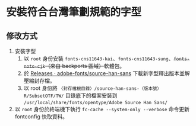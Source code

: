 # 安裝符合台灣筆劃規範的字型
## 修改方式
1. 安裝字型
	1. 以 `root` 身份安裝 `fonts-cns11643-kai`、`fonts-cns11643-sung`、<del>`fonts-noto-cjk`（來自 backports 區域）</del>軟體包。
	1. 於 [Releases · adobe-fonts/source-han-sans](https://github.com/adobe-fonts/source-han-sans/releases) 下載新字型釋出版本並解壓縮封存檔。
	1. 以 root 身份將 `〈封存檔根目錄〉/source-han-sans-〈版本號〉R/SubsetOTF/TW/` 目錄底下的檔案安裝到 `/usr/local/share/fonts/opentype/Adobe Source Han Sans/`
1. 以 `root` 身份於終端機下執行 `fc-cache --system-only --verbose` 命令更新 fontconfig 快取資料。